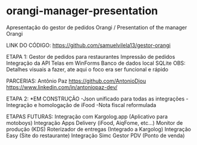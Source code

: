 # orangi-manager-presentation
Apresentação do gestor de pedidos Orangi / Presentation of the manager Orangi

LINK DO CÓDIGO: https://github.com/samuelvilela13/gestor-orangi

ETAPA 1:
 Gestor de pedidos para restaurantes
 Impressão de pedidos
 Integração da API
 Telas em WinForms
 Banco de dados local SQLite
 OBS: Detalhes visuais a fazer, ate aqui o foco era ser funcional e rápido 

PARCERIAS: 
 Antônio Paz https://github.com/AntonioDjou https://www.linkedin.com/in/antoniopaz-dev/
 
 ETAPA 2:
 *EM CONSTRUÇÃO
 -Json unificado para todas as integrações
 -Integração e homologação de iFood
 -Nota fiscal reformulada

 ETAPAS FUTURAS:
 Integração com Kargolog.app (Aplicativo para motoboys)
 Integração Apps Delivery (iFood, AiqFome, etc...)
 Monitor de produção (KDS)
 Roterizador de entregas (Integrado a Kargolog)
 Integração Easy (Site do restaurante)
 Integração Simc Gestor
 PDV (Ponto de venda)

